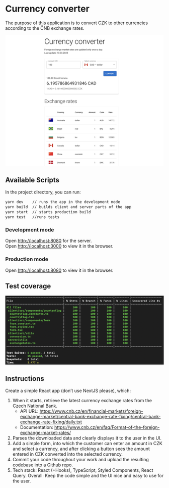 # Currency converter

The purpose of this application is to convert CZK to other currencies according to the ČNB exchange rates.

![Screenshot](./doc/app.png)

## Available Scripts

In the project directory, you can run:

```
yarn dev    // runs the app in the development mode
yarn build  // builds client and server parts of the app
yarn start  // starts production build
yarn test   //runs tests
```

### Development mode

Open [http://localhost:8080](http://localhost:8080) for the server.\
Open [http://localhost:3000](http://localhost:3000) to view it in the browser.

### Production mode

Open [http://localhost:8080](http://localhost:8080) to view it in the browser.

## Test coverage

![Coverage](./doc/coverage.png)

## Instructions

Create a simple React app (don’t use NextJS please), which:

1. When it starts, retrieve the latest currency exchange rates from the Czech National Bank.
   - API URL: https://www.cnb.cz/en/financial-markets/foreign-exchange-market/central-bank-exchange-rate-fixing/central-bank-exchange-rate-fixing/daily.txt
   - Documentation: https://www.cnb.cz/en/faq/Format-of-the-foreign-exchange-market-rates/
2. Parses the downloaded data and clearly displays it to the user in the UI.
3. Add a simple form, into which the customer can enter an amount in CZK and select a currency, and after clicking a button sees the amount entered in CZK converted into the selected currency.
4. Commit your code throughout your work and upload the resulting codebase into a Github repo.
5. Tech stack: React (+Hooks), TypeScript, Styled Components, React Query.
   Overall: Keep the code simple and the UI nice and easy to use for the user.
